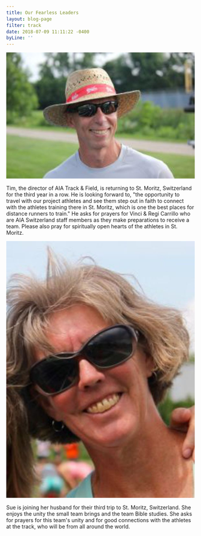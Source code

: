 ```yaml
---
title: Our Fearless Leaders
layout: blog-page
filter: track
date: 2018-07-09 11:11:22 -0400
byLine: ''
---
```

![](/uploads/2018/05/03/Tim.jpg)

Tim, the director of AIA Track & Field, is returning to St. Moritz, Switzerland for the third year in a row. He is looking forward to, "the opportunity to travel with our project athletes and see them step out in faith to connect with the athletes training there in St. Moritz, which is one the best places for distance runners to train." He asks for prayers for Vinci & Regi Carrillo who are AIA Switzerland staff members as they make preparations to receive a team. Please also pray for spiritually open hearts of the athletes in St. Moritz. 

![](/uploads/2018/05/03/Sue.jpg)

Sue is joining her husband for their third trip to St. Moritz, Switzerland. She enjoys the unity the small team brings and the team Bible studies. She asks for prayers for this team's unity and for good connections with the athletes at the track, who will be from all around the world.   